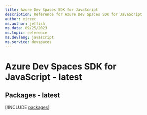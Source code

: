```yaml
---
title: Azure Dev Spaces SDK for JavaScript
description: Reference for Azure Dev Spaces SDK for JavaScript
author: xirzec
ms.author: jeffish
ms.data: 09/25/2023
ms.topic: reference
ms.devlang: javascript
ms.service: devspaces
---
```

# Azure Dev Spaces SDK for JavaScript - latest
## Packages - latest
[!INCLUDE [packages](dev-spaces-index.md)]